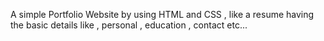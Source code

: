 A simple Portfolio Website by using HTML and CSS , like a resume having the basic details like , personal , education , contact etc...  
